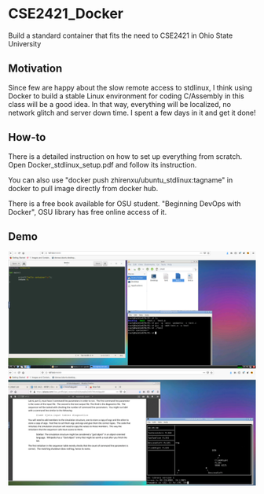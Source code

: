 # CSE2421_Docker  
Build a standard container that fits the need to CSE2421 in Ohio State University  

## Motivation
   Since few are happy about the slow remote access to stdlinux, I think using Docker to build a stable Linux environment for coding C/Assembly in this class will be a good idea.
   In that way, everything will be localized, no network glitch and server down time. I spent a few days in it and get it done! 

## How-to
   There is a detailed instruction on how to set up everything from scratch. Open Docker_stdlinux_setup.pdf and follow its instruction.  
    
   You can also use "docker push zhirenxu/ubuntu_stdlinux:tagname" in docker to pull image directly from docker hub.  
   
   There is a free book available for OSU student. "Beginning DevOps with Docker", OSU library has free online access of it.

## Demo
![lab4 demo](https://github.com/ZhirenXu/CSE2421_Docker/blob/master/docker-test.png)
![test demo](https://github.com/ZhirenXu/CSE2421_Docker/blob/master/docker_lab4_demo.png)
